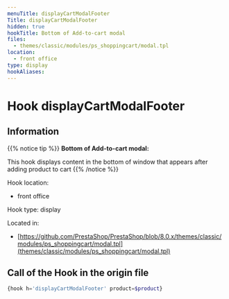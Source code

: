 ```yaml
---
menuTitle: displayCartModalFooter
Title: displayCartModalFooter
hidden: true
hookTitle: Bottom of Add-to-cart modal
files:
  - themes/classic/modules/ps_shoppingcart/modal.tpl
location:
  - front office
type: display
hookAliases:
---
```


# Hook displayCartModalFooter

## Information

{{% notice tip %}}
**Bottom of Add-to-cart modal:** 

This hook displays content in the bottom of window that appears after adding product to cart
{{% /notice %}}

Hook location:
  - front office

Hook type: display

Located in: 
  - [https://github.com/PrestaShop/PrestaShop/blob/8.0.x/themes/classic/modules/ps_shoppingcart/modal.tpl](themes/classic/modules/ps_shoppingcart/modal.tpl)

## Call of the Hook in the origin file

```php
{hook h='displayCartModalFooter' product=$product}
```